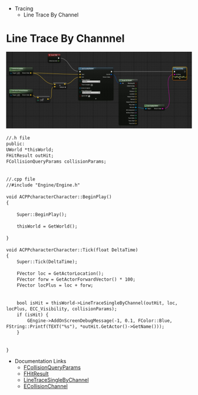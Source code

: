 * Tracing
  * Line Trace By Channel


# Line Trace By Channnel


![](https://github.com/CesarSerradorCuevas/UE4/blob/master/Tracing/MD/LineTraceByChannel.jpg?raw=true)


```
//.h file
public:
UWorld *thisWorld;
FHitResult outHit;
FCollisionQueryParams collisionParams;


//.cpp file
//#include "Engine/Engine.h"

void ACPPcharacterCharacter::BeginPlay()
{

	Super::BeginPlay();

	thisWorld = GetWorld();
	
}

void ACPPcharacterCharacter::Tick(float DeltaTime)
{
	Super::Tick(DeltaTime);
	
	FVector loc = GetActorLocation();
	FVector forw = GetActorForwardVector() * 100;
	FVector locPlus = loc + forw;


	bool isHit = thisWorld->LineTraceSingleByChannel(outHit, loc, locPlus, ECC_Visibility, collisionParams);
	if (isHit) {
		GEngine->AddOnScreenDebugMessage(-1, 0.1, FColor::Blue, FString::Printf(TEXT("%s"), *outHit.GetActor()->GetName()));
	}
	
	
}
```

* Documentation Links
	* [FCollisionQueryParams](https://api.unrealengine.com/INT/API/Runtime/Engine/FCollisionQueryParams/index.html)
	* [FHitResult](http://api.unrealengine.com/INT/API/Runtime/Engine/Engine/FHitResult/)
	* [LineTraceSingleByChannel](http://api.unrealengine.com/INT/API/Runtime/Engine/Engine/UWorld/LineTraceSingleByChannel/)
	* [ECollisionChannel](https://api.unrealengine.com/INT/API/Runtime/Engine/Engine/ECollisionChannel/index.html)

